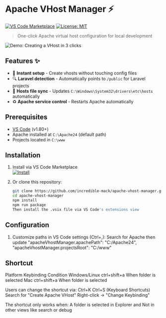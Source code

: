 # Apache VHost Manager ⚡

[![VS Code Marketplace](https://img.shields.io/visual-studio-marketplace/v/incredible-mack.apache-vhost-manager?color=blue&label=Marketplace)](https://marketplace.visualstudio.com/items?itemName=incredible-mack.apache-vhost-manager)
[![License: MIT](https://img.shields.io/badge/License-MIT-yellow.svg)](https://opensource.org/licenses/MIT)

> One-click Apache virtual host configuration for local development

![Demo: Creating a VHost in 3 clicks](https://i.imgur.com/T7CRySu.gif)


## Features ✨
- 🚀 **Instant setup** - Create vhosts without touching config files
- 🔍 **Laravel detection** - Automatically points to `/public` for Laravel projects
- 📝 **Hosts file sync** - Updates `C:\Windows\System32\drivers\etc\hosts` automatically
- ♻️ **Apache service control** - Restarts Apache automatically

## Prerequisites
- [VS Code](https://code.visualstudio.com/) (v1.80+)
- Apache installed at `C:\Apache24` (default path)
- Projects located in `C:\www`

## Installation
1. Install via VS Code Marketplace  
   [![Install](https://img.shields.io/badge/-Install%20in%20VS%20Code-blue?style=for-the-badge&logo=visual-studio-code)](https://marketplace.visualstudio.com/items?itemName=incredible-mack.apache-vhost-manager)

2. Or clone this repository:
   ```bash
   git clone https://github.com/incredible-mack/apache-vhost-manager.git
   cd apache-vhost-manager
   npm install
   npm run package
   Then install the .vsix file via VS Code's extensions view

## Configuration 
1. Customize paths in VS Code settings (Ctrl+,):
   Search for Apache then update
   "apacheVhostManager.apachePath": "C:/Apache24",
   "apacheVhostManager.projectsRoot": "C:/www"

## Shortcut
   Platform	        Keybinding	    Condition
   Windows/Linux	ctrl+shift+a	When folder is selected
   Mac	            ctrl+shift+a	When folder is selected

   Users can change the shortcut via:
    Ctrl+K Ctrl+S (Keyboard Shortcuts)
    Search for "Create Apache VHost"
    Right-click → "Change Keybinding"

   The shortcut only works when: A folder is selected in Explorer and Not in other views like search or debug